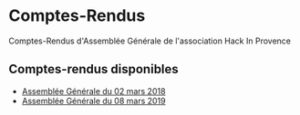 # Comptes-Rendus
Comptes-Rendus d'Assemblée Générale de l'association Hack In Provence

## Comptes-rendus disponibles
- [Assemblée Générale du 02 mars 2018](./20180302-AssembleeGenerale.md)
- [Assemblée Générale du 08 mars 2019](./20190308-AssembleeGenerale.md)

